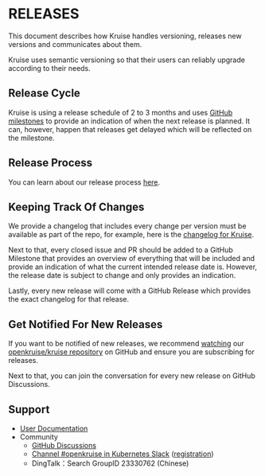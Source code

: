 # RELEASES

This document describes how Kruise handles versioning, releases new versions and communicates about them.

Kruise uses semantic versioning so that their users can reliably upgrade according to their needs.

## Release Cycle

Kruise is using a release schedule of 2 to 3 months and uses [GitHub milestones](https://github.com/openkruise/kruise/milestones) to provide an indication of when the next release is planned.
It can, however, happen that releases get delayed which will be reflected on the milestone.

## Release Process

You can learn about our release process [here](./RELEASE-PROCESS.md).

## Keeping Track Of Changes

We provide a changelog that includes every change per version must be available as part of the repo, for example, here is the [changelog for Kruise](./CHANGELOG.md).

Next to that, every closed issue and PR should be added to a GitHub Milestone that provides an overview of everything that will be included and provide an indication of what the current intended release date is.
However, the release date is subject to change and only provides an indication.

Lastly, every new release will come with a GitHub Release which provides the exact changelog for that release.

## Get Notified For New Releases

If you want to be notified of new releases, we recommend [watching](https://docs.github.com/en/github/managing-subscriptions-and-notifications-on-github/setting-up-notifications/configuring-notifications#configuring-your-watch-settings-for-an-individual-repository) our [openkruise/kruise repository](https://github.com/openkruise/kruise) on GitHub and ensure you are subscribing for releases.

Next to that, you can join the conversation for every new release on GitHub Discussions.

## Support

- [User Documentation](https://openkruise.io/docs/)
- Community
  - [GitHub Discussions](https://github.com/openkruise/kruise/discussions/new)
  - [Channel #openkruise in Kubernetes Slack](https://kubernetes.slack.com/channels/openkruise) ([registration](http://slack.k8s.io/))
  - DingTalk：Search GroupID 23330762 (Chinese)
